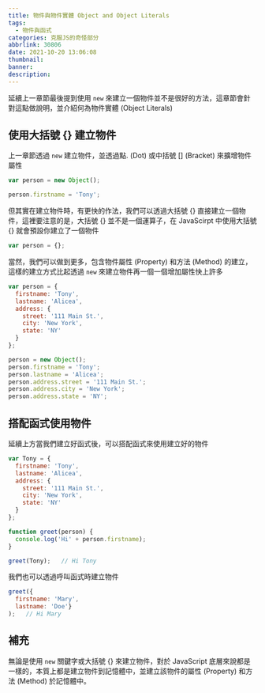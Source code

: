 ```yaml
---
title: 物件與物件實體 Object and Object Literals
tags:
  - 物件與函式
categories: 克服JS的奇怪部分
abbrlink: 30806
date: 2021-10-20 13:06:08
thumbnail:
banner:
description:
---
```


延續上一章節最後提到使用 `new` 來建立一個物件並不是很好的方法，這章節會針對這點做說明，並介紹何為物件實體 (Object Literals)

<!-- more -->

## 使用大括號 {} 建立物件

上一章節透過 `new` 建立物件，並透過點. (Dot) 或中括號 [] (Bracket) 來擴增物件屬性

```js
var person = new Object();

person.firstname = 'Tony';
```

但其實在建立物件時，有更快的作法，我們可以透過大括號 {} 直接建立一個物件，這裡要注意的是，大括號 {} 並不是一個運算子，在 JavaScirpt 中使用大括號 {} 就會預設你建立了一個物件

```js
var person = {};
```

當然，我們可以做到更多，包含物件屬性 (Property) 和方法 (Method) 的建立，這樣的建立方式比起透過 `new` 來建立物件再一個一個增加屬性快上許多

```js
var person = {
  firstname: 'Tony',
  lastname: 'Alicea',
  address: {
    street: '111 Main St.',
    city: 'New York',
    state: 'NY'
  }
};

person = new Object();
person.firstname = 'Tony';
person.lastname = 'Alicea';
person.address.street = '111 Main St.';
person.address.city = 'New York';
person.address.state = 'NY';
```

## 搭配函式使用物件

延續上方當我們建立好函式後，可以搭配函式來使用建立好的物件

```js
var Tony = {
  firstname: 'Tony',
  lastname: 'Alicea',
  address: {
    street: '111 Main St.',
    city: 'New York',
    state: 'NY'
  }
};

function greet(person) {
  console.log('Hi' + person.firstname);
}

greet(Tony);   // Hi Tony
```

我們也可以透過呼叫函式時建立物件

```js
greet({
  firstname: 'Mary',
  lastname: 'Doe'}
);   // Hi Mary
```

## 補充

無論是使用 `new` 關鍵字或大括號 {} 來建立物件，對於 JavaScript 底層來說都是一樣的，本質上都是建立物件到記憶體中，並建立該物件的屬性 (Property) 和方法 (Method) 於記憶體中。



